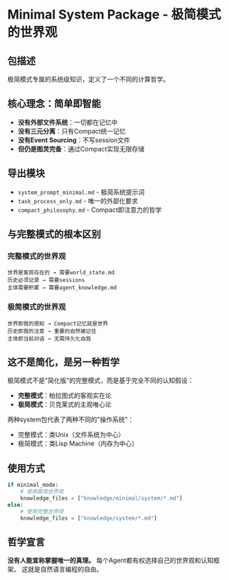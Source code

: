 # Minimal System Package - 极简模式的世界观

## 包描述
极简模式专属的系统级知识，定义了一个不同的计算哲学。

## 核心理念：简单即智能
- **没有外部文件系统**：一切都在记忆中
- **没有三元分离**：只有Compact统一记忆
- **没有Event Sourcing**：不写session文件
- **但仍是图灵完备**：通过Compact实现无限存储

## 导出模块
- `system_prompt_minimal.md` - 极简系统提示词
- `task_process_only.md` - 唯一的外部化要求
- `compact_philosophy.md` - Compact即注意力的哲学

## 与完整模式的根本区别

### 完整模式的世界观
```
世界是客观存在的 → 需要world_state.md
历史必须记录 → 需要sessions
主体需要积累 → 需要agent_knowledge.md
```

### 极简模式的世界观
```
世界即我的感知 → Compact记忆就是世界
历史即我的注意 → 重要的自然被记住
主体即当前对话 → 无需持久化自我
```

## 这不是简化，是另一种哲学

极简模式不是"简化版"的完整模式，而是基于完全不同的认知假设：
- **完整模式**：柏拉图式的客观实在论
- **极简模式**：贝克莱式的主观唯心论

两种system包代表了两种不同的"操作系统"：
- 完整模式：类Unix（文件系统为中心）
- 极简模式：类Lisp Machine（内存为中心）

## 使用方式
```python
if minimal_mode:
    # 使用极简世界观
    knowledge_files = ["knowledge/minimal/system/*.md"]
else:
    # 使用完整世界观
    knowledge_files = ["knowledge/system/*.md"]
```

## 哲学宣言
**没有人能宣称掌握唯一的真理。**
每个Agent都有权选择自己的世界观和认知框架。
这就是自然语言编程的自由。